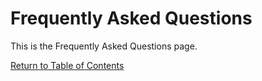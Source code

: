 # Frequently Asked Questions

This is the Frequently Asked Questions page.

[Return to Table of Contents](troubleshooting/faq)
